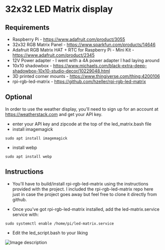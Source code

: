 32x32 LED Matrix display
==================================================

Requirements
------------

* Raspberry Pi - https://www.adafruit.com/product/3055
* 32x32 RGB Matrix Panel - https://www.sparkfun.com/products/14646
* Adafruit RGB Matrix HAT + RTC for Raspberry Pi - Mini Kit - https://www.adafruit.com/product/2345
* 12V Power adapter - I went with a 4A power adapter I had laying around
* 10x10 shadowbox - https://www.michaels.com/black-extra-deep-shadowbox-10x10-studio-decor/10229048.html
* 3D printed corner mounts - https://www.thingiverse.com/thing:4200106
* rpi-rgb-led-matrix - https://github.com/hzeller/rpi-rgb-led-matrix

Optional
--------

In order to use the weather display, you'll need to sign up for an account at https://weatherstack.com and get your API key.

* enter your API key and zipcode at the top of the led_matrix.bash file
* install imagemagick
```
sudo apt install imagemagick
```
* install webp
```
sudo apt install webp
```

Instructions
------------
* You'll have to build/install rpi-rgb-led-matrix using the instructions provided with the project.
I included the rpi-rgb-led-matrix repo here just in case the project goes away but feel free to clone it directly from github. 

* Once you've got rpi-rgb-led-matrix installed, add the led-matrix.service service with:
```
sudo systemctl enable /home/pi/led-matrix.service
```
* Edit the led_script.bash to your liking

![Image description](https://lh3.googleusercontent.com/HhpxGvmw7vmEbX8zxnuxBtZDYuEHyW6twBPieB6tmW3tL-B6edxm3uFcogYKzpSlKJDICxD7bXlx4miF-zojeMUuPn8M9yUf27J6eJOMIF1HmJD2jX9tQwEg5lGQFTIG3xgQck9XHUc=w530-h706-no)
